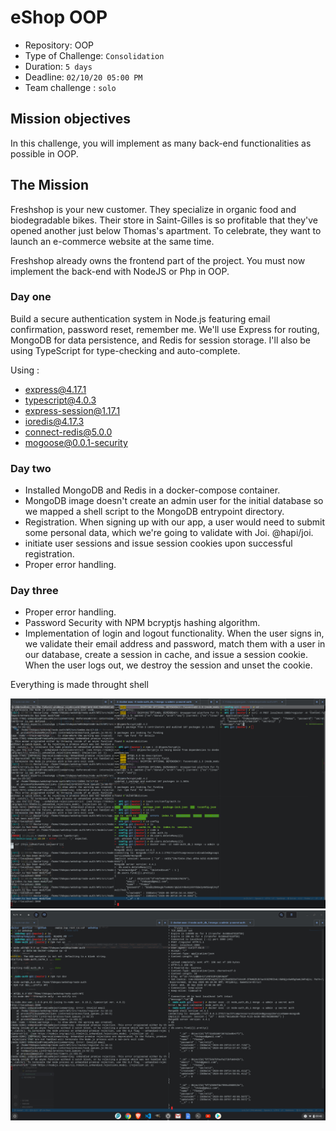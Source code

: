# eShop OOP

- Repository: OOP
- Type of Challenge: `Consolidation`
- Duration: `5 days`
- Deadline: `02/10/20 05:00 PM`
- Team challenge : `solo`

## Mission objectives

In this challenge, you will implement as many back-end functionalities as possible in OOP.

## The Mission

Freshshop is your new customer. They specialize in organic food and biodegradable bikes. Their store in Saint-Gilles is so profitable that they've opened another just below Thomas's apartment. To celebrate, they want to launch an e-commerce website at the same time.

Freshshop already owns the frontend part of the project. You must now implement the back-end with NodeJS or Php in OOP.

### Day one

Build a secure authentication system in Node.js featuring email confirmation, password reset, remember me.
We'll use Express for routing, MongoDB for data persistence, and Redis for session storage.
I'll also be using TypeScript for type-checking and auto-complete.

Using :

- express@4.17.1
- typescript@4.0.3
- express-session@1.17.1
- ioredis@4.17.3
- connect-redis@5.0.0
- mogoose@0.0.1-security

### Day two

- Installed MongoDB and Redis in a docker-compose container.
- MongoDB image doesn't create an admin user for the initial database so we mapped a shell script to the MongoDB entrypoint directory.
- Registration. When signing up with our app, a user would need to submit some personal data, which we're going to validate with Joi. @hapi/joi.
- initiate user sessions and issue session cookies upon successful registration.
- Proper error handling.

### Day three

- Proper error handling.
- Password Security with NPM bcryptjs hashing algorithm.
- Implementation of login and logout functionality. When the user signs in, we validate their email address and password,
  match them with a user in our database, create a session in cache, and issue a session cookie. When the user logs out,
  we destroy the session and unset the cookie.

Everything is made throught shell

![Shell Unix1](shell1.png)
![Shell Unix2](shell2.png)
